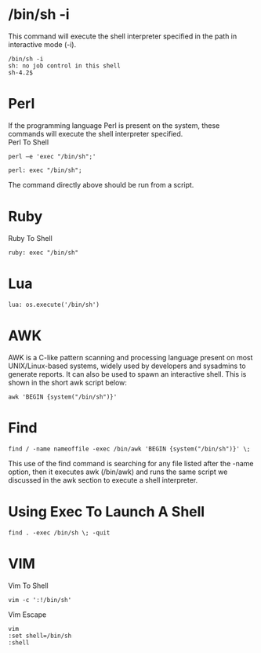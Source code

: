 # /bin/sh -i
This command will execute the shell interpreter specified in the path in interactive mode (-i).
```
/bin/sh -i
sh: no job control in this shell
sh-4.2$
```

# Perl
If the programming language Perl is present on the system, these commands will execute the shell interpreter specified.  
Perl To Shell
```
perl —e 'exec "/bin/sh";'
```
```
perl: exec "/bin/sh";
```
The command directly above should be run from a script.

# Ruby
Ruby To Shell
```
ruby: exec "/bin/sh"
```

# Lua
```
lua: os.execute('/bin/sh')
```

# AWK
AWK is a C-like pattern scanning and processing language present on most UNIX/Linux-based systems, widely used by developers and sysadmins to generate reports. It can also be used to spawn an interactive shell. This is shown in the short awk script below:
```
awk 'BEGIN {system("/bin/sh")}'
```

# Find
```
find / -name nameoffile -exec /bin/awk 'BEGIN {system("/bin/sh")}' \;
```
This use of the find command is searching for any file listed after the -name option, then it executes awk (/bin/awk) and runs the same script we discussed in the awk section to execute a shell interpreter.

# Using Exec To Launch A Shell
```
find . -exec /bin/sh \; -quit
```

# VIM
Vim To Shell
```
vim -c ':!/bin/sh'
```

Vim Escape
```
vim
:set shell=/bin/sh
:shell
```
